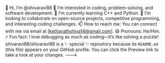 👋 Hi, I’m @shivaravi88
👀 I’m interested in coding, problem-solving, and software development.
🌱 I’m currently learning C++ and Python.
💞️ I’m looking to collaborate on open-source projects, competitive programming, and interesting coding challenges.
📫 How to reach me: You can connect with me via email at [kethavathshiva14@gmail.com].
😄 Pronouns: He/Him.
⚡ Fun fact: I love debugging as much as coding—it’s like solving a puzzle!
shivaravi88/shivaravi88 is a ✨ special ✨ repository because its `README.md` (this file) appears on your GitHub profile.
You can click the Preview link to take a look at your changes.
--->
